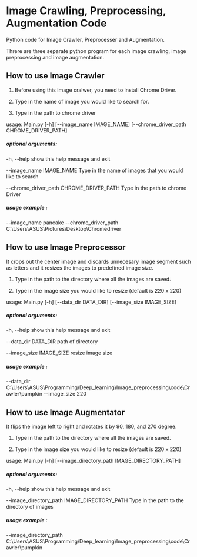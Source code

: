 # Image Crawling, Preprocessing, Augmentation Code

Python code for Image Crawler, Preprocesser and Augmentation.

Threre are three separate python program for each image crawling, image preprocessing and image augmentation. 

## How to use Image Crawler

1. Before using this Image cralwer, you need to install Chrome Driver.

2. Type in the name of image you would like to search for.

3. Type in the path to chrome driver

usage: Main.py [-h] [--image_name IMAGE_NAME]
               [--chrome_driver_path CHROME_DRIVER_PATH]

##### optional arguments:
  -h, --help            show this help message and exit

--image_name IMAGE_NAME
                        Type in the name of images that you would like to search

--chrome_driver_path CHROME_DRIVER_PATH
                        Type in the path to chrome Driver

##### usage example :
--image_name pancake --chrome_driver_path C:\Users\ASUS\Pictures\Desktop\Chromedriver


## How to use Image Preprocessor

It crops out the center image and discards unnecesary image segment such as letters and it resizes the images to predefined image size.

1. Type in the path to the directory where all the images are saved.

3. Type in the image size you would like to resize (default is 220 x 220)

usage: Main.py [-h] [--data_dir DATA_DIR] [--image_size IMAGE_SIZE]

##### optional arguments:
  -h, --help            show this help message and exit
  
  --data_dir DATA_DIR   path of directory
  
  --image_size IMAGE_SIZE
                        resize image size

##### usage example :
--data_dir C:\Users\ASUS\Programming\Deep_learning\Image_preprocessing\code\Crawler\pumpkin --image_size 220


## How to use Image Augmentator

It flips the image left to right and rotates it by 90, 180, and 270 degree.

1. Type in the path to the directory where all the images are saved.

3. Type in the image size you would like to resize (default is 220 x 220)

usage: Main.py [-h] [--image_directory_path IMAGE_DIRECTORY_PATH]

##### optional arguments:

  -h, --help            show this help message and exit

  --image_directory_path IMAGE_DIRECTORY_PATH
                        Type in the path to the directory of images

##### usage example :
--image_directory_path C:\Users\ASUS\Programming\Deep_learning\Image_preprocessing\code\Crawler\pumpkin
